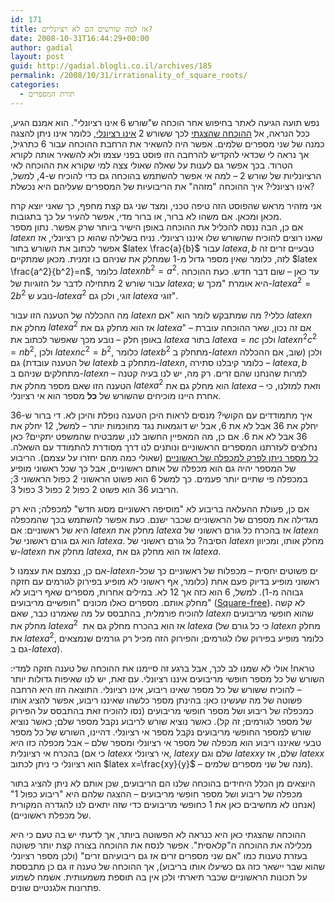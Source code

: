 ```yaml
---
id: 171
title: אז למה שורשים הם לא רציונליים?
date: 2008-10-31T16:44:29+00:00
author: gadial
layout: post
guid: http://gadial.blogli.co.il/archives/185
permalink: /2008/10/31/irrationality_of_square_roots/
categories:
  - תורת המספרים
---
```

נפש תועה הגיעה לאתר בחיפוש אחר הוכחה ש"שורש 6 אינו רציונלי". הוא אמנם הגיע, ככל הנראה, אל [ההוכחה שהצגתי](http://www.gadial.net/?p=27) לכך ששורש 2 [אינו רציונלי](http://he.wikipedia.org/wiki/%D7%9E%D7%A1%D7%A4%D7%A8_%D7%90%D7%99_%D7%A8%D7%A6%D7%99%D7%95%D7%A0%D7%9C%D7%99), כלומר אינו ניתן להצגה כמנה של שני מספרים שלמים. אפשר היה להשאיר את הרחבת ההוכחה עבור 6 כתרגיל, אך נראה לי שכדאי להקדיש להרחבה הזו פוסט בפני עצמו ולא להשאיר אותה לקורא הטרוד. בכך אפשר גם לענות על שאלה שאולי צצה למי שקורא את ההוכחה לאי הרציונליות של שורש 2 &#8211; למה אי אפשר להשתמש בהוכחה גם כדי להוכיח ש-4, למשל, אינו רציונלי? איך ההוכחה "מזהה" את הריבועיות של המספרים שעליהם היא נכשלת?

אני מזהיר מראש שהפוסט הזה טיפה טכני, ומצד שני גם קצת מחפף, כך שאני יוצא קרח מכאן ומכאן. אם משהו לא ברור, או ברור מדי, אפשר להעיר על כך בתגובות.  
אם כן, הבה ננסה להכליל את ההוכחה באופן הישיר ביותר שרק אפשר. נתון מספר $latex n$ שאנו רוצים להוכיח שהשורש שלו איננו רציונלי. נניח בשלילה שהוא כן רציונלי, אז אפשר לכתוב את השורש בתור $latex \frac{a}{b}$ עבור $latex a,b$ טבעיים זרים זה לזה, כלומר שאין מספר גדול מ-1 שמחלק את שניהם בו זמנית. מכאן שמתקיים $latex \frac{a^2}{b^2}=n$, כלומר $latex nb^2=a^2$. עד כאן &#8211; שום דבר חדש. כעת ההוכחה עבור שורש 2 מתחילה לדבר על הזוגיות של $latex a$; היא אומרת "מכך ש-$latex a^2=2b^2$ נובע ש-$latex a^2$ זוגי, ולכן גם $latex a$ זוגי".

מה ההכללה של הטענה הזו עבור $latex n$ כללי? מה שמתבקש לומר הוא "אם $latex n$ מחלק את $latex a^2$ אז הוא מחלק גם את $latex a$" &#8211; אם זה נכון, שאר ההוכחה עוברת באופן חלק &#8211; נובע מכך שאפשר לכתוב את $latex a$ בתור $latex a=nc$ ולכן $latex n^2c^2=nb^2$, ולכן $latex nc^2=b^2$, כלומר $latex b^2$ מתחלק ב-$latex n$ ולכן (שוב, אם ההכללה של הטענה עובדת) גם $latex b$ מתחלק ב-$latex n$, כלומר קיבלנו סתירה &#8211; $latex a,b$ מתחלקים שניהם ב-$latex n$ למרות שהנחנו שהם זרים. רק מה, יש לנו בעיה קטנה &#8211; הטענה הזו שאם מספר מחלק את $latex a^2$ הוא מחלק גם את $latex a$ &#8211; וזאת למזלנו, כי אחרת היינו מוכיחים שהשורש של **כל** מספר הוא אי רציונלי.

איך מתמודדים עם הקושי? מנסים לראות היכן הטענה נופלת והיכן לא. די ברור ש-36 יחלק את 36 אבל לא את 6, אבל יש דוגמאות נגד מחוכמות יותר &#8211; למשל, 12 יחלק את 36 אבל לא את 6. אם כן, מה המאפיין החשוב לנו, שמבטיח שהמשפט יתקיים? כאן נחלצים לעזרתנו המספרים הראשוניים ונותנים לנו דרך מסודרת להתמודד עם השאלה. [כל מספר ניתן לפרק למכפלה של ראשוניים](http://he.wikipedia.org/wiki/%D7%94%D7%9E%D7%A9%D7%A4%D7%98_%D7%94%D7%99%D7%A1%D7%95%D7%93%D7%99_%D7%A9%D7%9C_%D7%94%D7%90%D7%A8%D7%99%D7%AA%D7%9E%D7%98%D7%99%D7%A7%D7%94) (שאולי כמה מהם יחזרו על עצמם). הריבוע של המספר יהיה גם הוא מכפלה של אותם ראשוניים, אבל כך שכל ראשוני מופיע במכפלה פי שתיים יותר פעמים. כך למשל 6 הוא פשוט הראשוני 2 כפול הראשוני 3; הריבוע 36 הוא פשוט 2 כפול 2 כפול 3 כפול 3.

אם כן, פעולת ההעלאה בריבוע לא "מוסיפה ראשוניים מסוג חדש" למכפלה; היא רק מגדילה את מספרם של הראשוניים שכבר ישנם. כעת אפשר להשתמש בכך שהמכפלה היא של ראשוניים: אם $latex n$ מחלק את $latex a$ אז בהכרח כל גורם ראשוני של $latex n$ הוא גם גורם ראשוני של $latex a$. הסיבה? כל גורם ראשוני של $latex n$ מחלק אותו, ומכיוון ש-$latex n$ מחלק את $latex a$, אז הוא מחלק גם את $latex a$.

אם כן, נצמצם את עצמנו ל-$latex n$-ים פשוטים יחסית &#8211; מכפלות של ראשוניים כך שכל ראשוני מופיע בדיוק פעם אחת (כלומר, אף ראשוני לא מופיע בפירוק לגורמים עם חזקה גבוהה מ-1). למשל, 6 הוא כזה אך 12 לא. במילים אחרות, מספרים שאף ריבוע לא מחלק אותם. מספרים כאלו מכונים "חופשיים מריבועים" ([Square-free](http://en.wikipedia.org/wiki/Square-free_integer)). לא קשה להוכיח פורמלית, בהתבסס על מה שאמרנו כבר, שאם $latex n$ שהוא חופשי מריבועים מחלק את $latex a^2$  אז הוא בהכרח מחלק גם את $latex a$ (כי כל גורם של $latex n$ מחלק את $latex a^2$, כלומר מופיע בפירוק שלו לגורמים; והפירוק הזה מכיל רק גורמים שנמצאים גם ב-$latex a$).

טראח! אולי לא שמנו לב לכך, אבל ברגע זה סיימנו את ההוכחה של טענה חזקה למדי: השורש של כל מספר חופשי מריבועים איננו רציונלי. עם זאת, יש לנו שאיפות גדולות יותר &#8211; להוכיח ששורש של כל מספר שאינו ריבוע, אינו רציונלי. התוצאה הזו היא הרחבה פשוטה של מה שעשינו כאן: בהינתן מספר כלשהו שאיננו ריבוע, אפשר להציג אותו כמכפלה של ריבוע ושל מספר חופשי מריבועים (נסו להוכיח זאת בהתבסס על הפירוק של מספר לגורמים; זה קל). כאשר נוציא שורש לריבוע נקבל מספר שלם; כאשר נוציא שורש למספר החופשי מריבועים נקבל מספר אי רציונלי. דהיינו, השורש של כל מספר טבעי שאיננו ריבוע הוא מכפלה של מספר אי רציונלי ומספר שלם &#8211; אבל מכפלה כזו היא בהכרח אי רציונלית (כי אם $latex x$ אי רציונלי, $latex y$ שלם וגם $latex xy$ שלם, אז $latex x$ הוא רציונלי כי ניתן לכתוב $latex x=\frac{xy}{y}$ &#8211; מנה של שני מספרים שלמים).

היוצאים מן הכלל היחידים בהוכחה שלנו הם הריבועים, שכן אותם לא ניתן להציג בתור מכפלה של ריבוע ושל מספר חופשי מריבועים &#8211; ההצגה שלהם היא "ריבוע כפול 1" (אנחנו לא מחשיבים כאן את 1 כחופשי מריבועים כדי שזה יתאים לנו להגדרה המקורית של מכפלת ראשוניים).

ההוכחה שהצגתי כאן היא כנראה לא הפשוטה ביותר, אך לדעתי יש בה טעם כי היא מכלילה את ההוכחה ה"קלאסית". אפשר לנסח את ההוכחה בצורה קצת יותר פשוטה בעזרת טענות כמו "אם שני מספרים זרים אז גם ריבועיהם זרים" (ולכן מספר רציונלי שהוא שבר יישאר כזה גם כשיעלו אותו בריבוע), אך ההוכחה של טענה זו גם כן מתבססת על תכונות הראשוניים שכבר תיארתי ולכן אין בה תוספת משמעותית. אשמח לשמוע פתרונות אלגנטיים שונים.
